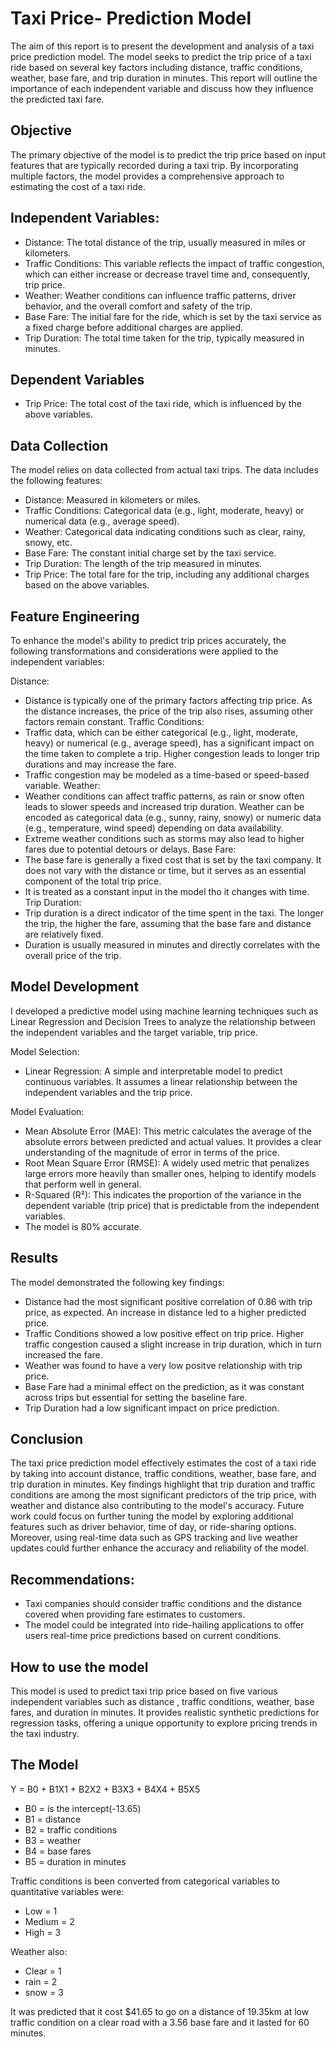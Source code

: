 # Taxi Price- Prediction Model
The aim of this report is to present the development and analysis of a taxi price prediction model. The model seeks to predict the trip price of a taxi ride based on several key factors including distance, traffic conditions, weather, base fare, and trip duration in minutes. This report will outline the importance of each independent variable and discuss how they influence the predicted taxi fare.

## Objective
The primary objective of the model is to predict the trip price based on input features that are typically recorded during a taxi trip. By incorporating multiple factors, the model provides a comprehensive approach to estimating the cost of a taxi ride.

## Independent Variables:
- Distance: The total distance of the trip, usually measured in miles or kilometers.
-	Traffic Conditions: This variable reflects the impact of traffic congestion, which can either increase or decrease travel time and, consequently, trip price.
-	Weather: Weather conditions can influence traffic patterns, driver behavior, and the overall comfort and safety of the trip.
-	Base Fare: The initial fare for the ride, which is set by the taxi service as a fixed charge before additional charges are applied.
-	Trip Duration: The total time taken for the trip, typically measured in minutes.

## Dependent Variables
-	Trip Price: The total cost of the taxi ride, which is influenced by the above variables.


## Data Collection
The model relies on data collected from actual taxi trips. The data includes the following features:
-	Distance: Measured in kilometers or miles.
-	Traffic Conditions: Categorical data (e.g., light, moderate, heavy) or numerical data (e.g., average speed).
-	Weather: Categorical data indicating conditions such as clear, rainy, snowy, etc.
-	Base Fare: The constant initial charge set by the taxi service.
-	Trip Duration: The length of the trip measured in minutes.
-	Trip Price: The total fare for the trip, including any additional charges based on the above variables.

## Feature Engineering
To enhance the model's ability to predict trip prices accurately, the following transformations and considerations were applied to the independent variables:

Distance:
- Distance is typically one of the primary factors affecting trip price. As the distance increases, the price of the trip also rises, assuming other factors remain constant.
Traffic Conditions:
- Traffic data, which can be either categorical (e.g., light, moderate, heavy) or numerical (e.g., average speed), has a significant impact on the time taken to complete a trip. Higher congestion leads to longer trip durations and may increase the fare.
-	Traffic congestion may be modeled as a time-based or speed-based variable.
Weather:
-	Weather conditions can affect traffic patterns, as rain or snow often leads to slower speeds and increased trip duration. Weather can be encoded as categorical data (e.g., sunny, rainy, snowy) or numeric data (e.g., temperature, wind speed) depending on data availability.
-	Extreme weather conditions such as storms may also lead to higher fares due to potential detours or delays.
Base Fare:
-	The base fare is generally a fixed cost that is set by the taxi company. It does not vary with the distance or time, but it serves as an essential component of the total trip price.
-	It is treated as a constant input in the model tho it changes with time.
Trip Duration:
-	Trip duration is a direct indicator of the time spent in the taxi. The longer the trip, the higher the fare, assuming that the base fare and distance are relatively fixed.
-	Duration is usually measured in minutes and directly correlates with the overall price of the trip.

## Model Development
I developed a predictive model using machine learning techniques such as Linear Regression and Decision Trees to analyze the relationship between the independent variables and the target variable, trip price.

Model Selection:
-	Linear Regression: A simple and interpretable model to predict continuous variables. It assumes a linear relationship between the independent variables and the trip price.

Model Evaluation:
-	Mean Absolute Error (MAE): This metric calculates the average of the absolute errors between predicted and actual values. It provides a clear understanding of the magnitude of error in terms of the price.
-	Root Mean Square Error (RMSE): A widely used metric that penalizes large errors more heavily than smaller ones, helping to identify models that perform well in general.
-	R-Squared (R²): This indicates the proportion of the variance in the dependent variable (trip price) that is predictable from the independent variables.
-	The model is 80% accurate.

## Results
The model demonstrated the following key findings:
-	Distance had the most significant positive correlation of 0.86 with trip price, as expected. An increase in distance led to a higher predicted price.
-	Traffic Conditions showed a low positive effect on trip price. Higher traffic congestion caused a slight increase in trip duration, which in turn increased the fare.
-	Weather was found to have a very low  positve relationship with trip price.
-	Base Fare had a minimal effect on the prediction, as it was constant across trips but essential for setting the baseline fare.
-	Trip Duration had a low significant impact on price prediction.


## Conclusion
The taxi price prediction model effectively estimates the cost of a taxi ride by taking into account distance, traffic conditions, weather, base fare, and trip duration in minutes. Key findings highlight that trip duration and traffic conditions are among the most significant predictors of the trip price, with weather and distance also contributing to the model's accuracy.
Future work could focus on further tuning the model by exploring additional features such as driver behavior, time of day, or ride-sharing options. Moreover, using real-time data such as GPS tracking and live weather updates could further enhance the accuracy and reliability of the model.

## Recommendations:
-	Taxi companies should consider traffic conditions and the distance covered when providing fare estimates to customers.
-	The model could be integrated into ride-hailing applications to offer users real-time price predictions based on current conditions.



## How to use the model
This model is used to predict taxi trip price based on five various independent variables such as distance , traffic conditions, weather, base fares, and duration in minutes. It provides realistic synthetic predictions for regression tasks, offering a unique opportunity to explore pricing trends in the taxi industry.

## The Model
Y = B0 + B1X1 + B2X2 + B3X3 + B4X4 + B5X5 
- B0 = is the intercept(-13.65)
- B1 = distance
- B2 = traffic conditions
- B3 = weather
- B4 = base fares
- B5 = duration in minutes

Traffic conditions is been converted from categorical variables to quantitative variables were:
- Low = 1
- Medium = 2
- High = 3

Weather also:
- Clear = 1
- rain = 2
- snow = 3

It was predicted that it cost $41.65 to go on a distance of 19.35km at low traffic condition on a clear road with a 3.56 base fare and it lasted for 60 minutes.
  


